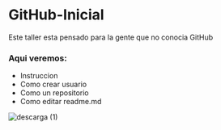 # GitHub-Inicial
Este taller esta pensado para la gente que no conocia  GitHub
### Aqui veremos: 
- Instruccion
- Como crear usuario
- Como un repositorio
- Como editar readme.md

![descarga (1)](https://user-images.githubusercontent.com/95596561/193364622-2d853b52-3292-44f8-abf1-f49d59386de3.jpg)
